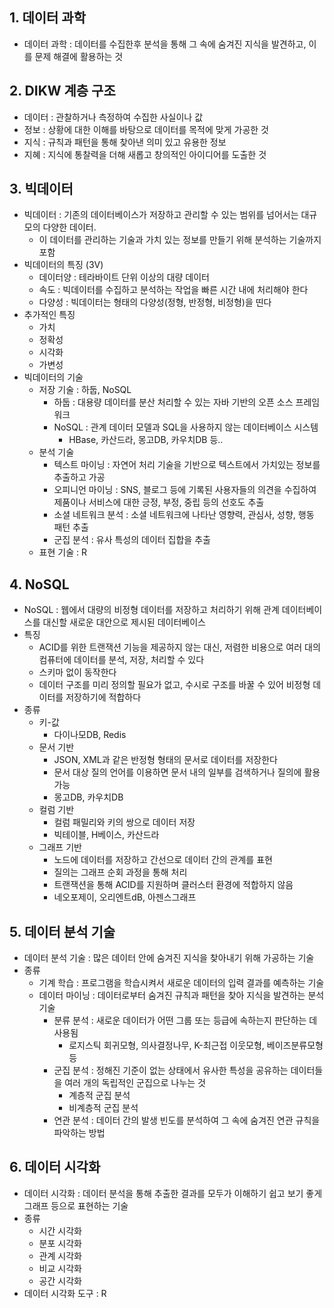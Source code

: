 ## 1. 데이터 과학

- 데이터 과학 : 데이터를 수집한후 분석을 통해 그 속에 숨겨진 지식을 발견하고, 이를 문제 해결에 활용하는 것

## 2. DIKW 계층 구조

- 데이터 : 관찰하거나 측정하여 수집한 사실이나 값
- 정보 : 상황에 대한 이해를 바탕으로 데이터를 목적에 맞게 가공한 것
- 지식 : 규칙과 패턴을 통해 찾아낸 의미 있고 유용한 정보
- 지혜 : 지식에 통찰력을 더해 새롭고 창의적인 아이디어를 도출한 것

## 3. 빅데이터

- 빅데이터 : 기존의 데이터베이스가 저장하고 관리할 수 있는 범위를 넘어서는 대규모의 다양한 데이터.
  - 이 데이터를 관리하는 기술과 가치 있는 정보를 만들기 위해 분석하는 기술까지 포함
- 빅데이터의 특징 (3V)
  - 데이터양 : 테라바이트 단위 이상의 대량 데이터
  - 속도 : 빅데이터를 수집하고 분석하는 작업을 빠른 시간 내에 처리해야 한다
  - 다양성 : 빅데이터는 형태의 다양성(정형, 반정형, 비정형)을 띤다
- 추가적인 특징
  - 가치
  - 정확성
  - 시각화
  - 가변성
- 빅데이터의 기술
  - 저장 기술 : 하둡, NoSQL
    - 하둡 : 대용량 데이터를 분산 처리할 수 있는 자바 기반의 오픈 소스 프레임워크
    - NoSQL : 관계 데이터 모델과 SQL을 사용하지 않는 데이터베이스 시스템
      - HBase, 카산드라, 몽고DB, 카우치DB 등..
  - 분석 기술
    - 텍스트 마이닝 : 자연어 처리 기술을 기반으로 텍스트에서 가치있는 정보를 추출하고 가공
    - 오피니언 마이닝 : SNS, 블로그 등에 기록된 사용자들의 의견을 수집하여 제품이나 서비스에 대한 긍정, 부정, 중립 등의 선호도 추출
    - 소셜 네트워크 분석 : 소셜 네트워크에 나타난 영향력, 관심사, 성향, 행동 패턴 추출
    - 군집 분석 : 유사 특성의 데이터 집합을 추출
  - 표현 기술 : R

## 4. NoSQL

- NoSQL : 웹에서 대량의 비정형 데이터를 저장하고 처리하기 위해 관계 데이터베이스를 대신할 새로운 대안으로 제시된 데이터베이스
- 특징
  - ACID를 위한 트랜잭션 기능을 제공하지 않는 대신, 저렴한 비용으로 여러 대의 컴퓨터에 데이터를 분석, 저장, 처리할 수 있다
  - 스키마 없이 동작한다
  - 데이터 구조를 미리 정의할 필요가 없고, 수시로 구조를 바꿀 수 있어 비정형 데이터를 저장하기에 적합하다
- 종류
  - 키-값
    - 다이나모DB, Redis
  - 문서 기반
    - JSON, XML과 같은 반정형 형태의 문서로 데이터를 저장한다
    - 문서 대상 질의 언어를 이용하면 문서 내의 일부를 검색하거나 질의에 활용 가능
    - 몽고DB, 카우치DB
  - 컬럼 기반
    - 컬럼 패밀리와 키의 쌍으로 데이터 저장
    - 빅테이블, H베이스, 카산드라
  - 그래프 기반
    - 노드에 데이터를 저장하고 간선으로 데이터 간의 관계를 표현
    - 질의는 그래프 순회 과정을 통해 처리
    - 트랜잭션을 통해 ACID를 지원하며 클러스터 환경에 적합하지 않음
    - 네오포제이, 오리엔트dB, 아젠스그래프

## 5. 데이터 분석 기술

- 데이터 분석 기술 : 많은 데이터 안에 숨겨진 지식을 찾아내기 위해 가공하는 기술
- 종류
  - 기계 학습 : 프로그램을 학습시켜서 새로운 데이터의 입력 결과를 예측하는 기술
  - 데이터 마이닝 : 데이터로부터 숨겨진 규칙과 패턴을 찾아 지식을 발견하는 분석 기술
    - 분류 분석 : 새로운 데이터가 어떤 그룹 또는 등급에 속하는지 판단하는 데 사용됨
      - 로지스틱 회귀모형, 의사결정나무, K-최근접 이웃모형, 베이즈분류모형 등
    - 군집 분석 : 정해진 기준이 없는 상태에서 유사한 특성을 공유하는 데이터들을 여러 개의 독립적인 군집으로 나누는 것
      - 계층적 군집 분석
      - 비계층적 군집 분석
    - 연관 분석 : 데이터 간의 발생 빈도를 분석하여 그 속에 숨겨진 연관 규칙을 파악하는 방법

## 6. 데이터 시각화

- 데이터 시각화 : 데이터 분석을 통해 추출한 결과를 모두가 이해하기 쉽고 보기 좋게 그래프 등으로 표현하는 기술
- 종류
  - 시간 시각화
  - 분포 시각화
  - 관계 시각화
  - 비교 시각화
  - 공간 시각화
- 데이터 시각화 도구 : R
